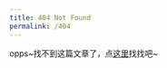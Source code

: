 ```yaml
---
title: 404 Not Found
permalink: /404
---
```


opps~找不到这篇文章了，点[这里](https://zhaoluting.github.io/archives/)找找吧~
